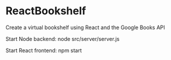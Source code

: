 # ReactBookshelf

Create a virtual bookshelf using React and the Google Books API

Start Node backend:
node src/server/server.js

Start React frontend:
npm start